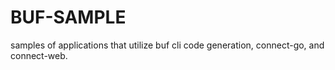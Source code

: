 # BUF-SAMPLE

samples of applications that utilize buf cli code generation, connect-go, and connect-web.

